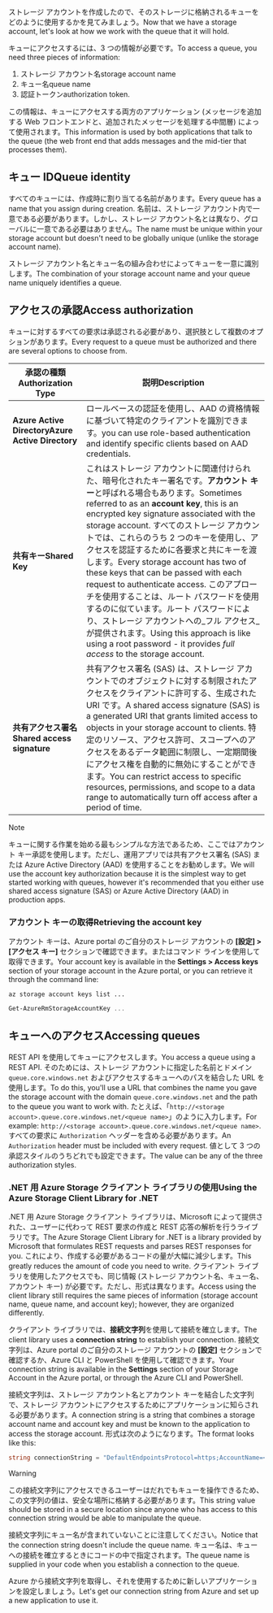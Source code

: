 <span data-ttu-id="b2317-101">ストレージ アカウントを作成したので、そのストレージに格納されるキューをどのように使用するかを見てみましょう。</span><span class="sxs-lookup"><span data-stu-id="b2317-101">Now that we have a storage account, let's look at how we work with the queue that it will hold.</span></span>

<span data-ttu-id="b2317-102">キューにアクセスするには、3 つの情報が必要です。</span><span class="sxs-lookup"><span data-stu-id="b2317-102">To access a queue, you need three pieces of information:</span></span>
 1. <span data-ttu-id="b2317-103">ストレージ アカウント名</span><span class="sxs-lookup"><span data-stu-id="b2317-103">storage account name</span></span>
 2. <span data-ttu-id="b2317-104">キュー名</span><span class="sxs-lookup"><span data-stu-id="b2317-104">queue name</span></span>
 3. <span data-ttu-id="b2317-105">認証トークン</span><span class="sxs-lookup"><span data-stu-id="b2317-105">authorization token.</span></span>

<span data-ttu-id="b2317-106">この情報は、キューにアクセスする両方のアプリケーション (メッセージを追加する Web フロントエンドと、追加されたメッセージを処理する中間層) によって使用されます。</span><span class="sxs-lookup"><span data-stu-id="b2317-106">This information is used by both applications that talk to the queue (the web front end that adds messages and the mid-tier that processes them).</span></span>

## <a name="queue-identity"></a><span data-ttu-id="b2317-107">キュー ID</span><span class="sxs-lookup"><span data-stu-id="b2317-107">Queue identity</span></span>

<span data-ttu-id="b2317-108">すべてのキューには、作成時に割り当てる名前があります。</span><span class="sxs-lookup"><span data-stu-id="b2317-108">Every queue has a name that you assign during creation.</span></span> <span data-ttu-id="b2317-109">名前は、ストレージ アカウント内で一意である必要があります。しかし、ストレージ アカウント名とは異なり、グローバルに一意である必要はありません。</span><span class="sxs-lookup"><span data-stu-id="b2317-109">The name must be unique within your storage account but doesn't need to be globally unique (unlike the storage account name).</span></span>

<span data-ttu-id="b2317-110">ストレージ アカウント名とキュー名の組み合わせによってキューを一意に識別します。</span><span class="sxs-lookup"><span data-stu-id="b2317-110">The combination of your storage account name and your queue name uniquely identifies a queue.</span></span>

## <a name="access-authorization"></a><span data-ttu-id="b2317-111">アクセスの承認</span><span class="sxs-lookup"><span data-stu-id="b2317-111">Access authorization</span></span>

<span data-ttu-id="b2317-112">キューに対するすべての要求は承認される必要があり、選択肢として複数のオプションがあります。</span><span class="sxs-lookup"><span data-stu-id="b2317-112">Every request to a queue must be authorized and there are several options to choose from.</span></span>

| <span data-ttu-id="b2317-113">承認の種類</span><span class="sxs-lookup"><span data-stu-id="b2317-113">Authorization Type</span></span> | <span data-ttu-id="b2317-114">説明</span><span class="sxs-lookup"><span data-stu-id="b2317-114">Description</span></span> |
|--------------------|-------------|
| <span data-ttu-id="b2317-115">**Azure Active Directory**</span><span class="sxs-lookup"><span data-stu-id="b2317-115">**Azure Active Directory**</span></span> | <span data-ttu-id="b2317-116">ロールベースの認証を使用し、AAD の資格情報に基づいて特定のクライアントを識別できます。</span><span class="sxs-lookup"><span data-stu-id="b2317-116">you can use role-based authentication and identify specific clients based on AAD credentials.</span></span> |
| <span data-ttu-id="b2317-117">**共有キー**</span><span class="sxs-lookup"><span data-stu-id="b2317-117">**Shared Key**</span></span> | <span data-ttu-id="b2317-118">これはストレージ アカウントに関連付けられた、暗号化されたキー署名です。**アカウント キー**と呼ばれる場合もあります。</span><span class="sxs-lookup"><span data-stu-id="b2317-118">Sometimes referred to as an **account key**, this is an encrypted key signature associated with the storage account.</span></span> <span data-ttu-id="b2317-119">すべてのストレージ アカウントでは、これらのうち 2 つのキーを使用し、アクセスを認証するために各要求と共にキーを渡します。</span><span class="sxs-lookup"><span data-stu-id="b2317-119">Every storage account has two of these keys that can be passed with each request to authenticate access.</span></span> <span data-ttu-id="b2317-120">このアプローチを使用することは、ルート パスワードを使用するのに似ています。ルート パスワードにより、ストレージ アカウントへの_フル アクセス_が提供されます。</span><span class="sxs-lookup"><span data-stu-id="b2317-120">Using this approach is like using a root password - it provides _full access_ to the storage account.</span></span> |
| <span data-ttu-id="b2317-121">**共有アクセス署名**</span><span class="sxs-lookup"><span data-stu-id="b2317-121">**Shared access signature**</span></span> | <span data-ttu-id="b2317-122">共有アクセス署名 (SAS) は、ストレージ アカウントでのオブジェクトに対する制限されたアクセスをクライアントに許可する、生成された URI です。</span><span class="sxs-lookup"><span data-stu-id="b2317-122">A shared access signature (SAS) is a generated URI that grants limited access to objects in your storage account to clients.</span></span> <span data-ttu-id="b2317-123">特定のリソース、アクセス許可、スコープへのアクセスをあるデータ範囲に制限し、一定期間後にアクセス権を自動的に無効にすることができます。</span><span class="sxs-lookup"><span data-stu-id="b2317-123">You can restrict access to specific resources, permissions, and scope to a data range to automatically turn off access after a period of time.</span></span>  |

> [!NOTE]
> <span data-ttu-id="b2317-124">キューに関する作業を始める最もシンプルな方法であるため、ここではアカウント キー承認を使用します。ただし、運用アプリでは共有アクセス署名 (SAS) または Azure Active Directory (AAD) を使用することをお勧めします。</span><span class="sxs-lookup"><span data-stu-id="b2317-124">We will use the account key authorization because it is the simplest way to get started working with queues, however it's recommended that you either use shared access signature (SAS) or Azure Active Directory (AAD) in production apps.</span></span>

### <a name="retrieving-the-account-key"></a><span data-ttu-id="b2317-125">アカウント キーの取得</span><span class="sxs-lookup"><span data-stu-id="b2317-125">Retrieving the account key</span></span>
 
<span data-ttu-id="b2317-126">アカウント キーは、Azure portal のご自分のストレージ アカウントの **[設定] > [アクセス キー]** セクションで確認できます。またはコマンド ラインを使用して取得できます。</span><span class="sxs-lookup"><span data-stu-id="b2317-126">Your account key is available in the **Settings > Access keys** section of your storage account in the Azure portal, or you can retrieve it through the command line:</span></span>

```azurecli
az storage account keys list ...
```

```powershell
Get-AzureRmStorageAccountKey ...
```

## <a name="accessing-queues"></a><span data-ttu-id="b2317-127">キューへのアクセス</span><span class="sxs-lookup"><span data-stu-id="b2317-127">Accessing queues</span></span>

<span data-ttu-id="b2317-128">REST API を使用してキューにアクセスします。</span><span class="sxs-lookup"><span data-stu-id="b2317-128">You access a queue using a REST API.</span></span> <span data-ttu-id="b2317-129">そのためには、ストレージ アカウントに指定した名前とドメイン `queue.core.windows.net` およびアクセスするキューへのパスを結合した URL を使用します。</span><span class="sxs-lookup"><span data-stu-id="b2317-129">To do this, you'll use a URL that combines the name you gave the storage account with the domain `queue.core.windows.net` and the path to the queue you want to work with.</span></span> <span data-ttu-id="b2317-130">たとえば、「`http://<storage account>.queue.core.windows.net/<queue name>`」のように入力します。</span><span class="sxs-lookup"><span data-stu-id="b2317-130">For example: `http://<storage account>.queue.core.windows.net/<queue name>`.</span></span> <span data-ttu-id="b2317-131">すべての要求に `Authorization` ヘッダーを含める必要があります。</span><span class="sxs-lookup"><span data-stu-id="b2317-131">An `Authorization` header must be included with every request.</span></span> <span data-ttu-id="b2317-132">値として 3 つの承認スタイルのうちどれでも設定できます。</span><span class="sxs-lookup"><span data-stu-id="b2317-132">The value can be any of the three authorization styles.</span></span>

### <a name="using-the-azure-storage-client-library-for-net"></a><span data-ttu-id="b2317-133">.NET 用 Azure Storage クライアント ライブラリの使用</span><span class="sxs-lookup"><span data-stu-id="b2317-133">Using the Azure Storage Client Library for .NET</span></span>

<span data-ttu-id="b2317-134">.NET 用 Azure Storage クライアント ライブラリは、Microsoft によって提供された、ユーザーに代わって REST 要求の作成と REST 応答の解析を行うライブラリです。</span><span class="sxs-lookup"><span data-stu-id="b2317-134">The Azure Storage Client Library for .NET is a library provided by Microsoft that formulates REST requests and parses REST responses for you.</span></span> <span data-ttu-id="b2317-135">これにより、作成する必要があるコードの量が大幅に減少します。</span><span class="sxs-lookup"><span data-stu-id="b2317-135">This greatly reduces the amount of code you need to write.</span></span> <span data-ttu-id="b2317-136">クライアント ライブラリを使用したアクセスでも、同じ情報 (ストレージ アカウント名、キュー名、アカウント キー) が必要です。ただし、形式は異なります。</span><span class="sxs-lookup"><span data-stu-id="b2317-136">Access using the client library still requires the same pieces of information (storage account name, queue name, and account key); however, they are organized differently.</span></span>

<span data-ttu-id="b2317-137">クライアント ライブラリでは、**接続文字列**を使用して接続を確立します。</span><span class="sxs-lookup"><span data-stu-id="b2317-137">The client library uses a **connection string** to establish your connection.</span></span> <span data-ttu-id="b2317-138">接続文字列は、Azure portal のご自分のストレージ アカウントの **[設定]** セクションで確認するか、Azure CLI と PowerShell を使用して確認できます。</span><span class="sxs-lookup"><span data-stu-id="b2317-138">Your connection string is available in the **Settings** section of your Storage Account in the Azure portal, or through the Azure CLI and PowerShell.</span></span>

<span data-ttu-id="b2317-139">接続文字列は、ストレージ アカウント名とアカウント キーを結合した文字列で、ストレージ アカウントにアクセスするためにアプリケーションに知らされる必要があります。</span><span class="sxs-lookup"><span data-stu-id="b2317-139">A connection string is a string that combines a storage account name and account key and must be known to the application to access the storage account.</span></span> <span data-ttu-id="b2317-140">形式は次のようになります。</span><span class="sxs-lookup"><span data-stu-id="b2317-140">The format looks like this:</span></span>

```csharp
string connectionString = "DefaultEndpointsProtocol=https;AccountName=<your storage account name>;AccountKey=<your key>;EndpointSuffix=core.windows.net"
```

> [!WARNING]
> <span data-ttu-id="b2317-141">この接続文字列にアクセスできるユーザーはだれでもキューを操作できるため、この文字列の値は、安全な場所に格納する必要があります。</span><span class="sxs-lookup"><span data-stu-id="b2317-141">This string value should be stored in a secure location since anyone who has access to this connection string would be able to manipulate the queue.</span></span>

<span data-ttu-id="b2317-142">接続文字列にキュー名が含まれていないことに注意してください。</span><span class="sxs-lookup"><span data-stu-id="b2317-142">Notice that the connection string doesn't include the queue name.</span></span> <span data-ttu-id="b2317-143">キュー名は、キューへの接続を確立するときにコードの中で指定されます。</span><span class="sxs-lookup"><span data-stu-id="b2317-143">The queue name is supplied in your code when you establish a connection to the queue.</span></span>

<span data-ttu-id="b2317-144">Azure から接続文字列を取得し、それを使用するために新しいアプリケーションを設定しましょう。</span><span class="sxs-lookup"><span data-stu-id="b2317-144">Let's get our connection string from Azure and set up a new application to use it.</span></span>
